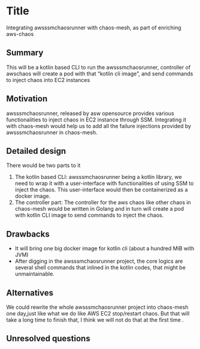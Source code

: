 # Title

Integrating awsssmchaosrunner with chaos-mesh, as part of enriching aws-chaos

## Summary

This will be a kotlin based CLI to run the awsssmchaosrunner, controller of
awschaos will create a pod with that “kotlin cli image”, and send commands
to inject chaos into EC2 instances

## Motivation

awsssmchaosrunner, released by asw opensource provides various functionalities
to inject chaos in EC2 instance through SSM. Integrating it with chaos-mesh
would help us to add all the failure injections provided by awsssmchaosrunner
in chaos-mesh.

## Detailed design

There would be two parts to it

1. The kotlin based CLI: awsssmchaosrunner being a kotlin library, we need to
wrap it with a user-interface with functionalities of using SSM to inject the
chaos. This user-interface would then be containerized as a docker image.
2. The controller part: The controller for the aws chaos like other chaos in
chaos-mesh would be written in Golang and in turn will create a pod with kotlin
CLI image to send commands to inject the chaos.

## Drawbacks

- It will bring one big docker image for kotlin cli (about a hundred MiB with JVM)
- After digging in the awsssmchaosrunner project, the core logics are several
shell commands that inlined in the kotlin codes, that might be unmaintainable.

## Alternatives

We could rewrite the whole awsssmchaosrunner project into chaos-mesh one day,just
like what we do like AWS EC2 stop/restart chaos.
But that will take a long time to finish that, I think we will not do that at the
first time .

## Unresolved questions
